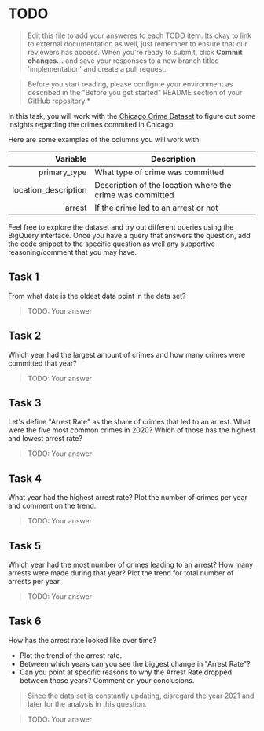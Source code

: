 # TODO
> Edit this file to add your answeres to each TODO item. Its okay to link to external documentation as well, just remember to ensure that our reviewers has access.
> When you're ready to submit, click **Commit changes...** and save your responses to a new branch titled 'implementation' and create a pull request.

>Before you start reading, please configure your environment as described in the "Before you get started" README section of your GitHub repository.*

In this task, you will work with the [Chicago Crime Dataset](https://console.cloud.google.com/marketplace/product/city-of-chicago-public-data/chicago-crime) to figure out some insights regarding the crimes commited in Chicago.

Here are some examples of the columns you will work with:

|Variable|Description|
|----:|-----|
|primary_type |What type of crime was committed|
|location_description |Description of the location where the crime was committed|
|arrest|If the crime led to an arrest or not|

Feel free to explore the dataset and try out different queries using the BigQuery interface.
Once you have a query that answers the question, add the code snippet to the specific question as well any supportive reasoning/comment that you may have.  

## Task 1 

From what date is the oldest data point in the data set? 

> TODO: Your answer

## Task 2

Which year had the largest amount of crimes and how many crimes were committed that year?

> TODO: Your answer

## Task 3

Let's define "Arrest Rate" as the share of crimes that led to an arrest.
What were the five most common crimes in 2020? Which of those has the highest and lowest arrest rate?

> TODO: Your answer

## Task 4

What year had the highest arrest rate? Plot the number of crimes per year and comment on the trend.

> TODO: Your answer

## Task 5

Which year had the most number of crimes leading to an arrest? How many arrests were made during that year? Plot the trend for total number of arrests per year.

> TODO: Your answer

## Task 6

How has the arrest rate looked like over time? 
- Plot the trend of the arrest rate.
- Between which years can you see the biggest change in "Arrest Rate"?
- Can you point at specific reasons to why the Arrest Rate dropped between those years? Comment on your conclusions.

> Since the data set is constantly updating, disregard the year 2021 and later for the analysis in this question.

> TODO: Your answer